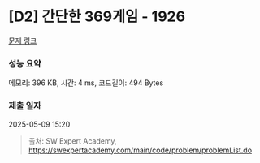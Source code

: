 # [D2] 간단한 369게임 - 1926 

[문제 링크](https://swexpertacademy.com/main/code/problem/problemDetail.do?contestProbId=AV5PTeo6AHUDFAUq) 

### 성능 요약

메모리: 396 KB, 시간: 4 ms, 코드길이: 494 Bytes

### 제출 일자

2025-05-09 15:20



> 출처: SW Expert Academy, https://swexpertacademy.com/main/code/problem/problemList.do